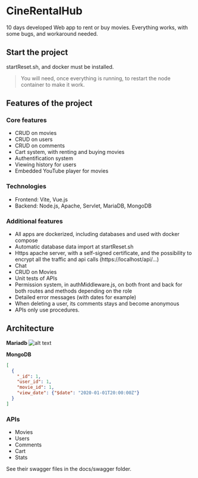 # CineRentalHub
10 days developed Web app to rent or buy movies.
Everything works, with some bugs, and workaround needed.

## Start the project

startReset.sh, and docker must be installed.

> You will need, once everything is running, to restart the node container to make it work.

## Features of the project

### Core features
- CRUD on movies
- CRUD on users
- CRUD on comments
- Cart system, with renting and buying movies
- Authentification system
- Viewing history for users
- Embedded YouTube player for movies

### Technologies

- Frontend: Vite, Vue.js
- Backend: Node.js, Apache, Servlet, MariaDB, MongoDB

### Additional features

- All apps are dockerized, including databases and used with docker compose
- Automatic database data import at startReset.sh
- Https apache server, with a self-signed certificate, and the possibility to encrypt all the traffic and api calls (https://localhost/api/...)
- Chat
- CRUD on Movies
- Unit tests of APIs
- Permission system, in authMiddleware.js, on both front and back for both routes and methods depending on the role
- Detailed error messages (with dates for example)
- When deleting a user, its comments stays and become anonymous
- APIs only use procedures.

## Architecture

**Mariadb**
![alt text](cine_rental_hub.png)

**MongoDB**
```json
[
  {
    "_id": 1,
    "user_id": 1,
    "movie_id": 1,
    "view_date": {"$date": "2020-01-01T20:00:00Z"}
  }
]
```

### APIs

- Movies
- Users
- Comments
- Cart
- Stats

See their swagger files in the docs/swagger folder.
